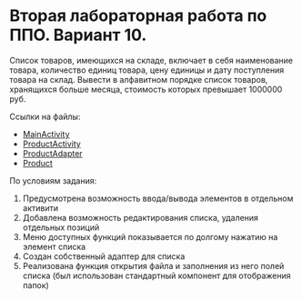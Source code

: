 # Вторая лабораторная работа по ППО. Вариант 10. 
Список товаров, имеющихся на складе, включает в себя наименование товара, количество единиц товара, цену единицы и дату поступления товара на склад. Вывести в алфавитном порядке список товаров, хранящихся больше месяца, стоимость которых превышает 1000000 руб. 

Ссылки на файлы:

+ [MainActivity](./java/com/example/lab2/MainActivity.java)
+ [ProductActivity](./java/com/example/lab2/ProductActivity.java)
+ [ProductAdapter](./java/com/example/lab2/ProductAdapter.java)
+ [Product](./java/com/example/lab2/Product.java)

По условиям задания:
1) Предусмотрена возможность ввода/вывода элементов в отдельном активити
2) Добавлена возможность редактирования списка, удаления отдельных позиций
3) Меню доступных функций показывается по долгому нажатию на элемент списка
4) Создан собственный адаптер для списка
5) Реализована функция открытия файла и заполнения из него полей списка (был использован стандартный компонент для отображения папок)
